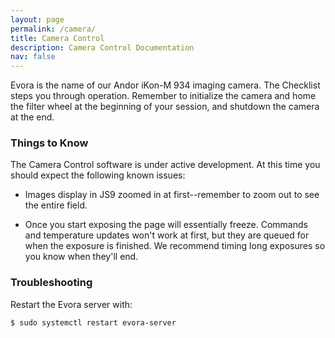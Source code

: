 ```yaml
---
layout: page
permalink: /camera/
title: Camera Control
description: Camera Control Documentation
nav: false
---
```

Evora is the name of our Andor iKon-M 934 imaging camera. The Checklist steps you through operation. Remember to initialize the camera and home the filter wheel at the beginning of your session, and shutdown the camera at the end.

### Things to Know
The Camera Control software is under active development. At this time you should expect the following known issues:

- Images display in JS9 zoomed in at first--remember to zoom out to see the entire field.

- Once you start exposing the page will essentially freeze. Commands and temperature updates won't work at first, but they are queued for when the exposure is finished. We recommend timing long exposures so you know when they'll end.


### Troubleshooting

Restart the Evora server with:

`$ sudo systemctl restart evora-server`
